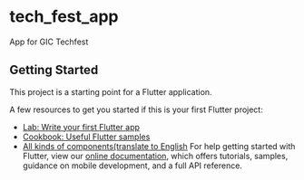 # tech_fest_app

App for GIC Techfest

## Getting Started

This project is a starting point for a Flutter application.

A few resources to get you started if this is your first Flutter project:

- [Lab: Write your first Flutter app](https://flutter.io/docs/get-started/codelab)
- [Cookbook: Useful Flutter samples](https://flutter.io/docs/cookbook)
- [All kinds of components(translate to English](https://github.com/crazycodeboy/awesome-flutter-cn#%E6%89%AB%E7%A0%81%E5%99%A8)
For help getting started with Flutter, view our 
[online documentation](https://flutter.io/docs), which offers tutorials, 
samples, guidance on mobile development, and a full API reference.
